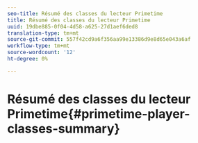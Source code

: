 ```yaml
---
seo-title: Résumé des classes du lecteur Primetime
title: Résumé des classes du lecteur Primetime
uuid: 19dbe885-0f04-4d58-a625-27d1aef6ded8
translation-type: tm+mt
source-git-commit: 557f42cd9a6f356aa99e13386d9e8d65e043a6af
workflow-type: tm+mt
source-wordcount: '12'
ht-degree: 0%

---
```



# Résumé des classes du lecteur Primetime{#primetime-player-classes-summary}
